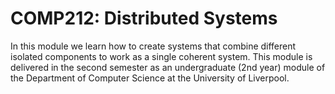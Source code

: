 # COMP212: Distributed Systems

In this module we learn how to create systems that combine different isolated components to work as a single coherent system. This module is delivered in the second semester as an undergraduate (2nd year) module of the Department of Computer Science at the University of Liverpool.
